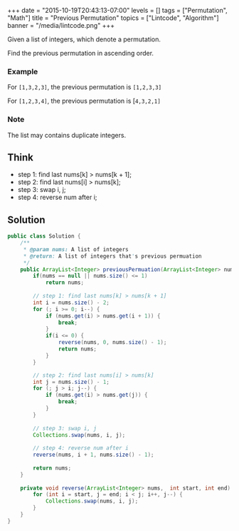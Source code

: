 +++
date = "2015-10-19T20:43:13-07:00"
levels = []
tags = ["Permutation", "Math"]
title = "Previous Permutation"
topics = ["Lintcode", "Algorithm"]
banner = "/media/lintcode.png"
+++

Given a list of integers, which denote a permutation.

Find the previous permutation in ascending order.
 <!--more-->

### Example
For `[1,3,2,3]`, the previous permutation is `[1,2,3,3]`

For `[1,2,3,4]`, the previous permutation is [`4,3,2,1]`

### Note
The list may contains duplicate integers.


## Think
- step 1: find last nums[k] > nums[k + 1];
- step 2: find last nums[i] > nums[k];
- step 3: swap i, j;
- step 4: reverse num after i;

## Solution

```java
public class Solution {
    /**
     * @param nums: A list of integers
     * @return: A list of integers that's previous permuation
     */
    public ArrayList<Integer> previousPermuation(ArrayList<Integer> nums) {
		if(nums == null || nums.size() <= 1)
		    return nums;
		    
		// step 1: find last nums[k] > nums[k + 1]
		int i = nums.size() - 2;
        for (; i >= 0; i--) {
            if (nums.get(i) > nums.get(i + 1)) {
                break;
            }
            if(i <= 0) {
		        reverse(nums, 0, nums.size() - 1);
		        return nums;
		    }
		}

		// step 2: find last nums[i] > nums[k]
        int j = nums.size() - 1;
        for (; j > i; j--) {
            if (nums.get(i) > nums.get(j)) {
                break;
            }
        }
		
		// step 3: swap i, j
		Collections.swap(nums, i, j);
		
		// step 4: reverse num after i
		reverse(nums, i + 1, nums.size() - 1);
		
		return nums;
    }
    
    private void reverse(ArrayList<Integer> nums,  int start, int end) {
        for (int i = start, j = end; i < j; i++, j--) {
            Collections.swap(nums, i, j);
        }
    }
}
```